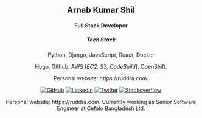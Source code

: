 <h2 align="center">Arnab Kumar Shil</h2>
<h4 align="center">Full Stack Developer</h4>
<h5 align="center">Tech Stack</h5>
<p align="center">Python, Django, JavaScript, React, Docker</p>
<p align="center">Hugo, Github, AWS [<em>EC2, S3, CodeBuild</em>], OpenShift.</p>
<p align="center">Personal website: https://ruddra.com.</p>
<p align="center">
	<a href="https://github.com/ruddra"><img src="https://img.shields.io/github/followers/arifulhb.svg?label=GitHub&style=social" alt="GitHub"></a>
	<a href="https://www.linkedin.com/in/ruddraarnab"><img src="https://img.shields.io/badge/LinkedIn--_.svg?style=social&logo=linkedin" alt="LinkedIn"></a>
	<a href="https://twitter.com/ruddraarnab"><img src="https://img.shields.io/twitter/follow/arifulhb?label=Twitter&style=social" alt="Twitter"></a>
    <a href="https://stackoverflow.com/users/2696165/ruddra"><img src="https://img.shields.io/stackexchange/stackoverflow/r/2696165?label=stackoverflow&style=plastic" alt="Stackoverflow"></a>
</p>

<p align="center">Personal website: https://ruddra.com. Currently working as Senior Software Engineer at Cefalo Bangladesh Ltd.</p>
